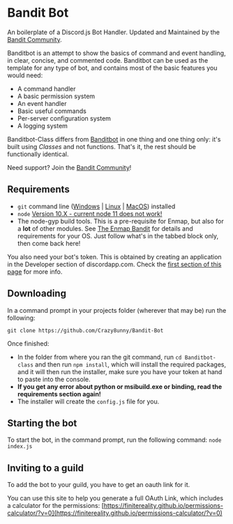 # Bandit Bot

An boilerplate of a Discord.js Bot Handler.
Updated and Maintained by the [Bandit Community](https://discord.gg/4NE4bk7).

Banditbot is an attempt to show the basics of command and event handling, in clear, concise,
and commented code. Banditbot can be used as the template for any type of bot, and contains
most of the basic features you would need: 

- A command handler
- A basic permission system
- An event handler
- Basic useful commands
- Per-server configuration system
- A logging system

Banditbot-Class differs from [Banditbot](https://github.com/AnBandit/Banditbot/) in one thing and one thing only: 
it's built using *Classes* and not functions. That's it, the rest should be functionally identical.

Need support? Join the [Bandit Community](https://discord.gg/4NE4bk7)!

## Requirements

- `git` command line ([Windows](https://git-scm.com/download/win) | [Linux](https://git-scm.com/download/linux) | [MacOS](https://git-scm.com/download/mac)) installed
- `node` [Version 10.X - current node 11 does not work!](https://nodejs.org)
- The node-gyp build tools. This is a pre-requisite for Enmap, but also for a **lot** of other modules. See [The Enmap Bandit](https://enmap.evie.codes/install#pre-requisites) for details and requirements for your OS. Just follow what's in the tabbed block only, then come back here!

You also need your bot's token. This is obtained by creating an application in
the Developer section of discordapp.com. Check the [first section of this page](https://an.Bandit/getting-started/the-long-version.html)
for more info.

## Downloading

In a command prompt in your projects folder (wherever that may be) run the following:

`git clone https://github.com/Crazy8unny/Bandit-Bot`

Once finished:

- In the folder from where you ran the git command, run `cd Banditbot-class` and then run `npm install`, which will install the required packages,
and it will then run the installer, make sure you have your token at hand to paste into the console.
- **If you get any error about python or msibuild.exe or binding, read the requirements section again!**
- The installer will create the `config.js` file for you.

## Starting the bot

To start the bot, in the command prompt, run the following command:
`node index.js`

## Inviting to a guild

To add the bot to your guild, you have to get an oauth link for it.

You can use this site to help you generate a full OAuth Link, which includes a calculator for the permissions:
[https://finitereality.github.io/permissions-calculator/?v=0](https://finitereality.github.io/permissions-calculator/?v=0)
